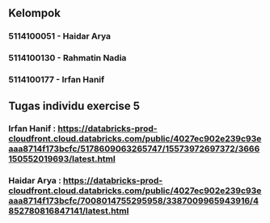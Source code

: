 ## Kelompok
### 5114100051 - Haidar Arya
### 5114100130 - Rahmatin Nadia
### 5114100177 - Irfan Hanif

## Tugas individu exercise 5
### Irfan Hanif : https://databricks-prod-cloudfront.cloud.databricks.com/public/4027ec902e239c93eaaa8714f173bcfc/5178609063265747/15573972697372/3666150552019693/latest.html
### Haidar Arya : https://databricks-prod-cloudfront.cloud.databricks.com/public/4027ec902e239c93eaaa8714f173bcfc/7008014755295958/3387009965943916/4852780816847141/latest.html